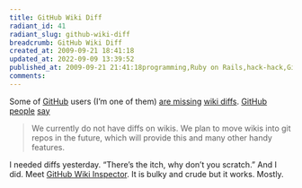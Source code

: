 ```yaml
---
title: GitHub Wiki Diff
radiant_id: 41
radiant_slug: github-wiki-diff
breadcrumb: GitHub Wiki Diff
created_at: 2009-09-21 18:41:18
updated_at: 2022-09-09 13:39:52
published_at: 2009-09-21 21:41:18programming,Ruby on Rails,hack-hack,GitHub
comments:
---
```

<p>Some of <a href="http://github.com/">GitHub</a> users (I&#8217;m one of them) <a href="http://support.github.com/discussions/feature-requests/197-diff-wiki-page-revisions">are missing</a> <a href="http://support.github.com/discussions/feature-requests/454-wiki-diffs">wiki diffs</a>. <a href="http://logicalawesome.com/">GitHub people</a> <a href="http://support.github.com/discussions/feature-requests/197-diff-wiki-page-revisions">say</a></p>
<blockquote>
<p>We currently do not have diffs on wikis. We plan to move wikis into git repos in the future, which will provide this and many other handy features.</p>
</blockquote>
<p>I needed diffs yesterday. &#8220;There&#8217;s the itch, why don&#8217;t you scratch.&#8221; And I did. Meet <a href="http://github.com/skillnet/github-wiki-inspector">GitHub Wiki Inspector</a>. It is bulky and crude but it works. Mostly.</p>